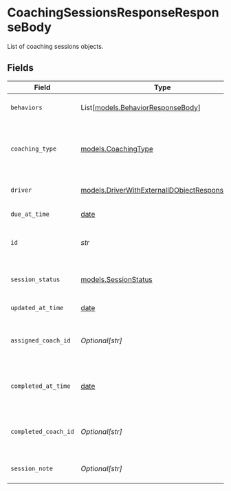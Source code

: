 # CoachingSessionsResponseResponseBody

List of coaching sessions objects.


## Fields

| Field                                                                                                                                 | Type                                                                                                                                  | Required                                                                                                                              | Description                                                                                                                           | Example                                                                                                                               |
| ------------------------------------------------------------------------------------------------------------------------------------- | ------------------------------------------------------------------------------------------------------------------------------------- | ------------------------------------------------------------------------------------------------------------------------------------- | ------------------------------------------------------------------------------------------------------------------------------------- | ------------------------------------------------------------------------------------------------------------------------------------- |
| `behaviors`                                                                                                                           | List[[models.BehaviorResponseBody](../models/behaviorresponsebody.md)]                                                                | :heavy_check_mark:                                                                                                                    | Object references for the behaviors within the session.                                                                               |                                                                                                                                       |
| `coaching_type`                                                                                                                       | [models.CoachingType](../models/coachingtype.md)                                                                                      | :heavy_check_mark:                                                                                                                    | Coaching type for the coaching session.  Valid values: `fullySharedWithManager`, `selfCoaching`, `unknown`, `unshared`, `withManager` | unshared                                                                                                                              |
| `driver`                                                                                                                              | [models.DriverWithExternalIDObjectResponseBody](../models/driverwithexternalidobjectresponsebody.md)                                  | :heavy_check_mark:                                                                                                                    | A driver object with an id and map of external ids.                                                                                   |                                                                                                                                       |
| `due_at_time`                                                                                                                         | [date](https://docs.python.org/3/library/datetime.html#date-objects)                                                                  | :heavy_check_mark:                                                                                                                    | Time coaching session is due in UTC.                                                                                                  | 2019-06-13T19:08:25Z                                                                                                                  |
| `id`                                                                                                                                  | *str*                                                                                                                                 | :heavy_check_mark:                                                                                                                    | Unique ID for the coaching session.                                                                                                   | f5271458-21f9-4a9f-a290-780c6d8840ff                                                                                                  |
| `session_status`                                                                                                                      | [models.SessionStatus](../models/sessionstatus.md)                                                                                    | :heavy_check_mark:                                                                                                                    | Status for the coaching session.  Valid values: `unknown`, `upcoming`, `completed`, `deleted`                                         | completed                                                                                                                             |
| `updated_at_time`                                                                                                                     | [date](https://docs.python.org/3/library/datetime.html#date-objects)                                                                  | :heavy_check_mark:                                                                                                                    | Time coaching session was updated in UTC.                                                                                             | 2019-06-13T19:08:25Z                                                                                                                  |
| `assigned_coach_id`                                                                                                                   | *Optional[str]*                                                                                                                       | :heavy_minus_sign:                                                                                                                    | Unique user ID for a coaching session. Returned when a coaching session status is “incomplete”.                                       | 45646                                                                                                                                 |
| `completed_at_time`                                                                                                                   | [date](https://docs.python.org/3/library/datetime.html#date-objects)                                                                  | :heavy_minus_sign:                                                                                                                    | Time coaching session is completed in UTC. Returned when a coaching session status is “completed”.                                    | 2019-06-13T19:08:25Z                                                                                                                  |
| `completed_coach_id`                                                                                                                  | *Optional[str]*                                                                                                                       | :heavy_minus_sign:                                                                                                                    | Unique user ID for a completed coaching session. Returned when a coaching session status is “completed”.                              | 45646                                                                                                                                 |
| `session_note`                                                                                                                        | *Optional[str]*                                                                                                                       | :heavy_minus_sign:                                                                                                                    | Associated note for the coaching session. Returned when present.                                                                      | Need to wear seatbelt even for short trips.                                                                                           |